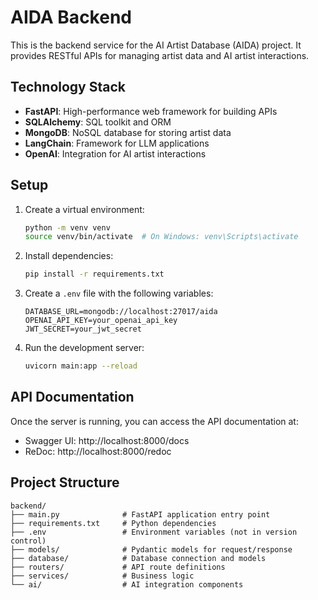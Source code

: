 # AIDA Backend

This is the backend service for the AI Artist Database (AIDA) project. It provides RESTful APIs for managing artist data and AI artist interactions.

## Technology Stack

- **FastAPI**: High-performance web framework for building APIs
- **SQLAlchemy**: SQL toolkit and ORM
- **MongoDB**: NoSQL database for storing artist data
- **LangChain**: Framework for LLM applications
- **OpenAI**: Integration for AI artist interactions

## Setup

1. Create a virtual environment:
   ```bash
   python -m venv venv
   source venv/bin/activate  # On Windows: venv\Scripts\activate
   ```

2. Install dependencies:
   ```bash
   pip install -r requirements.txt
   ```

3. Create a `.env` file with the following variables:
   ```
   DATABASE_URL=mongodb://localhost:27017/aida
   OPENAI_API_KEY=your_openai_api_key
   JWT_SECRET=your_jwt_secret
   ```

4. Run the development server:
   ```bash
   uvicorn main:app --reload
   ```

## API Documentation

Once the server is running, you can access the API documentation at:
- Swagger UI: http://localhost:8000/docs
- ReDoc: http://localhost:8000/redoc

## Project Structure

```
backend/
├── main.py              # FastAPI application entry point
├── requirements.txt     # Python dependencies
├── .env                 # Environment variables (not in version control)
├── models/              # Pydantic models for request/response
├── database/            # Database connection and models
├── routers/             # API route definitions
├── services/            # Business logic
└── ai/                  # AI integration components
``` 